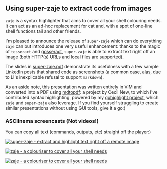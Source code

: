 ## Using super-zaje to extract code from images

`zaje` is a syntax highlighter that aims to cover all your shell colouring needs. 
It can act as an ad-hoc replacement for cat and, with a spot of one-line shell functions tail and other friends.

I'm pleased to announce the release of `super-zaje` which can do everything `zaje` can but introduces one very useful enhancement: 
thanks to the magic of `tesseract` and [gosseract](https://github.com/otiai10/gosseract), `super-zaje` is able to extract text right off an image (both HTTP(s) URLs and local files are supported).

The slides in [super-zaje.pdf](./super-zaje.pdf) demonstrate its usefulness with a few sample LinkedIn posts that shared code as screenshots (a common case, alas, due to LI's inexplicable refusal to support `markdown`).

As an aside note, this presentation was written entirely in VIM and converted into a PDF using [mdtopdf](https://github.com/mandolyte/mdtopdf): a project by Cecil New, to which I've contributed syntax highlighting, powered by my [gohighlight project](https://github.com/jessp01/gohighlight), which `zaje` and `super-zaje` also leverage.
If you find yourself struggling to create similar presentations without using GUI tools, give it a go:)

### ASCIInema screencasts (Not videos!)

You can copy all text (commands, outputs, etc) straight off the player:)

[![super-zaje - extract and highlight text right off a remote image](https://asciinema.org/a/599719.svg)](https://asciinema.org/a/599719)

[![zaje - a colouriser to cover all your shell needs](https://asciinema.org/a/597732.svg)](https://asciinema.org/a/597732)

[![zaje - a colouriser to cover all your shell needs](https://asciinema.org/a/ltEfcN9sILkUFHruwQLn6rDXm.svg)](https://asciinema.org/a/ltEfcN9sILkUFHruwQLn6rDXm)

